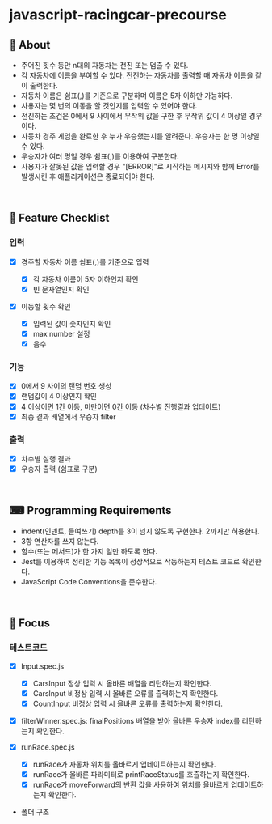 # javascript-racingcar-precourse

## 🍴 About

- 주어진 횟수 동안 n대의 자동차는 전진 또는 멈출 수 있다.
- 각 자동차에 이름을 부여할 수 있다. 전진하는 자동차를 출력할 때 자동차 이름을 같이 출력한다.
- 자동차 이름은 쉼표(,)를 기준으로 구분하며 이름은 5자 이하만 가능하다.
- 사용자는 몇 번의 이동을 할 것인지를 입력할 수 있어야 한다.
- 전진하는 조건은 0에서 9 사이에서 무작위 값을 구한 후 무작위 값이 4 이상일 경우이다.
- 자동차 경주 게임을 완료한 후 누가 우승했는지를 알려준다. 우승자는 한 명 이상일 수 있다.
- 우승자가 여러 명일 경우 쉼표(,)를 이용하여 구분한다.
- 사용자가 잘못된 값을 입력할 경우 "[ERROR]"로 시작하는 메시지와 함께 Error를 발생시킨 후 애플리케이션은 종료되어야 한다.

<br />

## 🏁 Feature Checklist

### 입력

- [x] 경주할 자동차 이름 쉼표(,)를 기준으로 입력

  - [x] 각 자동차 이름이 5자 이하인지 확인
  - [x] 빈 문자열인지 확인

- [x] 이동할 횟수 확인
  - [x] 입력된 값이 숫자인지 확인
  - [x] max number 설정
  - [x] 음수

### 기능

- [x] 0에서 9 사이의 랜덤 번호 생성
- [x] 랜덤값이 4 이상인지 확인
- [x] 4 이상이면 1칸 이동, 미만이면 0칸 이동 (차수별 진행결과 업데이트)
- [x] 최종 결과 배열에서 우승자 filter

### 출력

- [x] 차수별 실행 결과
- [x] 우승자 출력 (쉼표로 구분)

<br />

## ⌨ Programming Requirements

- indent(인덴트, 들여쓰기) depth를 3이 넘지 않도록 구현한다. 2까지만 허용한다.
- 3항 연산자를 쓰지 않는다.
- 함수(또는 메서드)가 한 가지 일만 하도록 한다.
- Jest를 이용하여 정리한 기능 목록이 정상적으로 작동하는지 테스트 코드로 확인한다.
- JavaScript Code Conventions을 준수한다.

<br />

## 🤔 Focus

### 테스트코드

- [x] Input.spec.js
  - [x] CarsInput 정상 입력 시 올바른 배열을 리턴하는지 확인한다.
  - [x] CarsInput 비정상 입력 시 올바른 오류를 출력하는지 확인한다.
  - [x] CountInput 비정상 입력 시 올바른 오류를 출력하는지 확인한다.
- [x] filterWinner.spec.js: finalPositions 배열을 받아 올바른 우승자 index를 리턴하는지 확인한다.

- [x] runRace.spec.js

  - [x] runRace가 자동차 위치를 올바르게 업데이트하는지 확인한다.
  - [x] runRace가 올바른 파라미터로 printRaceStatus를 호출하는지 확인한다.
  - [x] runRace가 moveForward의 반환 값을 사용하여 위치를 올바르게 업데이트하는지 확인한다.

- 폴더 구조
